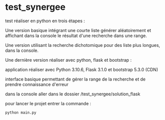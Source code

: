 # test_synergee

test réaliser en python en trois étapes :

Une version basique intégrant une courte liste générer aléatoirement et affichant dans la console le résultat d'une recherche dans une range.

Une version utilisant la recherche dichotomique pour des liste plus longues, dans la console.

Une dernière version réaliser avec python, flask et bootstrap :

application réaliser avec Python 3.10.6, Flask 3.1.0 et bootstrap 5.3.0 (CDN)

interface basique permettant de gérer la range de la recherche et de prendre connaissance d'erreur

dans la console aller dans le dossier /test_synergee/solution_flask

pour lancer le projet entrer la commande :

`python main.py`
